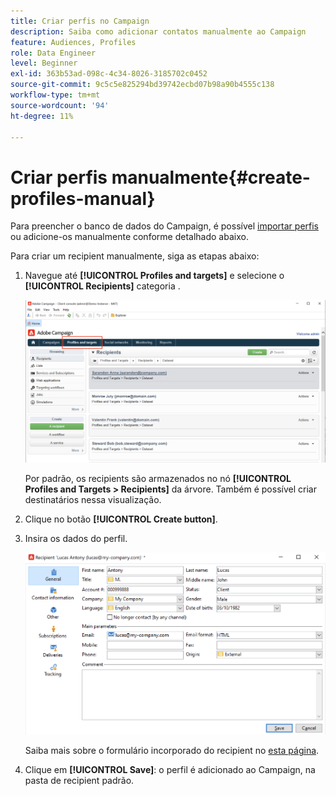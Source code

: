 ```yaml
---
title: Criar perfis no Campaign
description: Saiba como adicionar contatos manualmente ao Campaign
feature: Audiences, Profiles
role: Data Engineer
level: Beginner
exl-id: 363b53ad-098c-4c34-8026-3185702c0452
source-git-commit: 9c5c5e825294bd39742ecbd07b98a90b4555c138
workflow-type: tm+mt
source-wordcount: '94'
ht-degree: 11%

---
```


# Criar perfis manualmente{#create-profiles-manual}

Para preencher o banco de dados do Campaign, é possível [importar perfis](import-profiles.md) ou adicione-os manualmente conforme detalhado abaixo.

Para criar um recipient manualmente, siga as etapas abaixo:

1. Navegue até **[!UICONTROL Profiles and targets]** e selecione o **[!UICONTROL Recipients]** categoria .

   ![](assets/profiles-and-targets.png)

   Por padrão, os recipients são armazenados no nó **[!UICONTROL Profiles and Targets > Recipients]** da árvore. Também é possível criar destinatários nessa visualização.

1. Clique no botão **[!UICONTROL Create button]**.
1. Insira os dados do perfil.

   ![](assets/new-recipient.png)

   Saiba mais sobre o formulário incorporado do recipient no [esta página](view-profiles.md#edit-a-profiles).

1. Clique em **[!UICONTROL Save]**: o perfil é adicionado ao Campaign, na pasta de recipient padrão.
